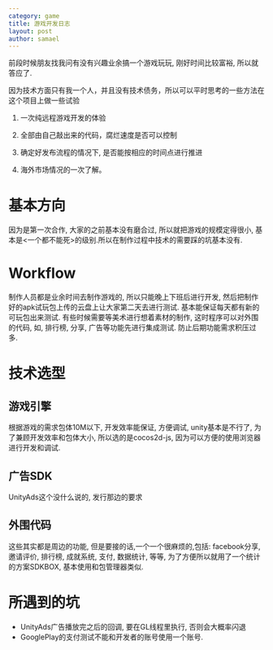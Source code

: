 ```yaml
---
category: game
title: 游戏开发日志
layout: post
author: samael
---
```


前段时候朋友找我问有没有兴趣业余搞一个游戏玩玩, 刚好时间比较富裕, 所以就答应了.

因为技术方面只有我一个人，并且没有技术债务，所以可以平时思考的一些方法在这个项目上做一些试验

1. 一次纯远程游戏开发的体验

2. 全部由自己敲出来的代码，腐烂速度是否可以控制

3. 确定好发布流程的情况下, 是否能按相应的时间点进行推进

4. 海外市场情况的一次了解。

# 基本方向
因为是第一次合作, 大家的之前基本没有磨合过, 所以就把游戏的规模定得很小, 基本是<一个都不能死>的级别.所以在制作过程中技术的需要踩的坑基本没有.

# Workflow

制作人员都是业余时间去制作游戏的, 所以只能晚上下班后进行开发, 然后把制作好的apk试玩包上传的云盘上让大家第二天去进行测试. 基本能保证每天都有新的可玩包出来测试.
有些时候需要等美术进行想着素材的制作, 这时程序可以对外围的代码, 如, 排行榜, 分享, 广告等功能先进行集成测试. 防止后期功能需求积压过多.

# 技术选型

##  游戏引擎
根据游戏的需求包体10M以下, 开发效率能保证, 方便调试, unity基本是不行了, 为了兼顾开发效率和包体大小, 所以选的是cocos2d-js, 因为可以方便的使用浏览器进行开发和调试.

## 广告SDK
UnityAds这个没什么说的, 发行那边的要求

## 外围代码
这些其实都是周边的功能, 但是要接的话,一个一个很麻烦的,包括: facebook分享, 邀请评价, 排行榜, 成就系统, 支付, 数据统计, 等等, 为了方便所以就用了一个统计的方案SDKBOX, 基本使用和包管理器类似.

# 所遇到的坑
* UnityAds广告播放完之后的回调, 要在GL线程里执行, 否则会大概率闪退
* GooglePlay的支付测试不能和开发者的账号使用一个账号.
